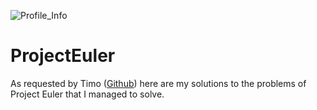 ![Profile_Info](https://projecteuler.net/profile/ErrorCode51.png)
# ProjectEuler
As requested by Timo ([Github](https://github.com/timostrating)) here are my solutions to the problems of Project Euler that I managed to solve.
